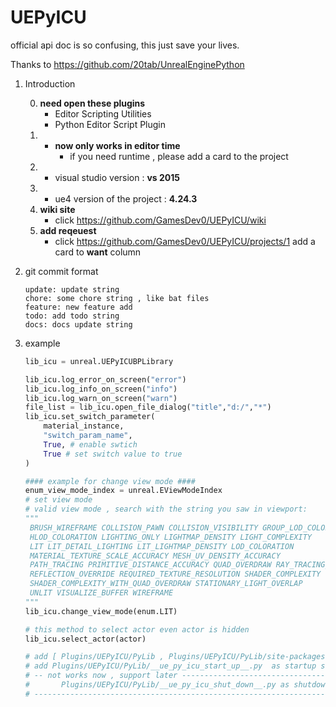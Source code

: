 # UEPyICU

official api doc is so confusing, this just save your lives.

Thanks to https://github.com/20tab/UnrealEnginePython

1. Introduction

    0.  **need open these plugins**
        - Editor Scripting Utilities
        - Python Editor Script Plugin
    1.  - **now only works in editor time**
            - if you need runtime , please add a card to the project
    2.  - visual studio version : **vs 2015**
    3.  - ue4 version of the project : **4.24.3**
    4.  **wiki site**
        - click https://github.com/GamesDev0/UEPyICU/wiki
    5.  **add reqeuest**
        - click https://github.com/GamesDev0/UEPyICU/projects/1 add a card to **want** column

2. git commit format

    ```
    update: update string
    chore: some chore string , like bat files
    feature: new feature add
    todo: add todo string
    docs: docs update string
    ```

3. example
    ```python
    lib_icu = unreal.UEPyICUBPLibrary
    
    lib_icu.log_error_on_screen("error")
    lib_icu.log_info_on_screen("info")
    lib_icu.log_warn_on_screen("warn")
    file_list = lib_icu.open_file_dialog("title","d:/","*")
    lib_icu.set_switch_parameter(
        material_instance,
        "switch_param_name",
        True, # enable swtich
        True # set switch value to true
    )

    #### example for change view mode ####
    enum_view_mode_index = unreal.EViewModeIndex
    # set view mode 
    # valid view mode , search with the string you saw in viewport:
    """
     BRUSH_WIREFRAME COLLISION_PAWN COLLISION_VISIBILITY GROUP_LOD_COLORATION 
     HLOD_COLORATION LIGHTING_ONLY LIGHTMAP_DENSITY LIGHT_COMPLEXITY 
     LIT LIT_DETAIL_LIGHTING LIT_LIGHTMAP_DENSITY LOD_COLORATION 
     MATERIAL_TEXTURE_SCALE_ACCURACY MESH_UV_DENSITY_ACCURACY 
     PATH_TRACING PRIMITIVE_DISTANCE_ACCURACY QUAD_OVERDRAW RAY_TRACING_DEBUG 
     REFLECTION_OVERRIDE REQUIRED_TEXTURE_RESOLUTION SHADER_COMPLEXITY 
     SHADER_COMPLEXITY_WITH_QUAD_OVERDRAW STATIONARY_LIGHT_OVERLAP 
     UNLIT VISUALIZE_BUFFER WIREFRAME
    """
    lib_icu.change_view_mode(enum.LIT)

    # this method to select actor even actor is hidden
    lib_icu.select_actor(actor)
    
    # add [ Plugins/UEPyICU/PyLib , Plugins/UEPyICU/PyLib/site-packages ] to sys.path
    # add Plugins/UEPyICU/PyLib/__ue_py_icu_start_up__.py  as startup script
    # -- not works now , support later ----------------------------------------------- 
    #       Plugins/UEPyICU/PyLib/__ue_py_icu_shut_down__.py as shutdown script
    # --------------------------------------------------------------------------------
    ```
